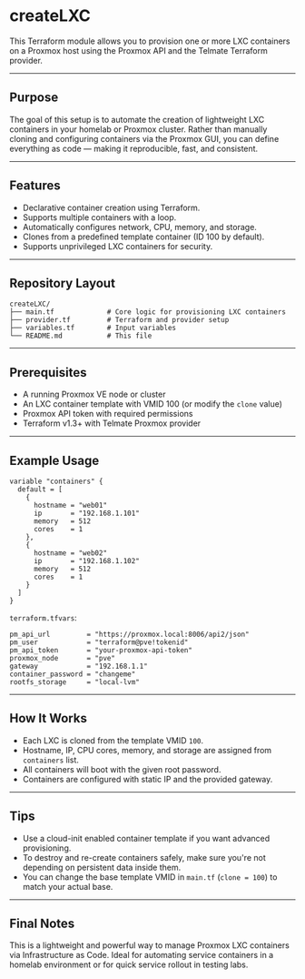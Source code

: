 # createLXC

This Terraform module allows you to provision one or more LXC containers on a Proxmox host using the Proxmox API and the Telmate Terraform provider.

---

## Purpose

The goal of this setup is to automate the creation of lightweight LXC containers in your homelab or Proxmox cluster. Rather than manually cloning and configuring containers via the Proxmox GUI, you can define everything as code — making it reproducible, fast, and consistent.

---

## Features

- Declarative container creation using Terraform.
- Supports multiple containers with a loop.
- Automatically configures network, CPU, memory, and storage.
- Clones from a predefined template container (ID 100 by default).
- Supports unprivileged LXC containers for security.

---

## Repository Layout

```
createLXC/
├── main.tf             # Core logic for provisioning LXC containers
├── provider.tf         # Terraform and provider setup
├── variables.tf        # Input variables
└── README.md           # This file
```

---

## Prerequisites

- A running Proxmox VE node or cluster
- An LXC container template with VMID 100 (or modify the `clone` value)
- Proxmox API token with required permissions
- Terraform v1.3+ with Telmate Proxmox provider

---

## Example Usage

```hcl
variable "containers" {
  default = [
    {
      hostname = "web01"
      ip       = "192.168.1.101"
      memory   = 512
      cores    = 1
    },
    {
      hostname = "web02"
      ip       = "192.168.1.102"
      memory   = 512
      cores    = 1
    }
  ]
}
```

`terraform.tfvars`:

```hcl
pm_api_url         = "https://proxmox.local:8006/api2/json"
pm_user            = "terraform@pve!tokenid"
pm_api_token       = "your-proxmox-api-token"
proxmox_node       = "pve"
gateway            = "192.168.1.1"
container_password = "changeme"
rootfs_storage     = "local-lvm"
```

---

## How It Works

- Each LXC is cloned from the template VMID `100`.
- Hostname, IP, CPU cores, memory, and storage are assigned from `containers` list.
- All containers will boot with the given root password.
- Containers are configured with static IP and the provided gateway.

---

## Tips

- Use a cloud-init enabled container template if you want advanced provisioning.
- To destroy and re-create containers safely, make sure you're not depending on persistent data inside them.
- You can change the base template VMID in `main.tf` (`clone = 100`) to match your actual base.

---

## Final Notes

This is a lightweight and powerful way to manage Proxmox LXC containers via Infrastructure as Code. Ideal for automating service containers in a homelab environment or for quick service rollout in testing labs.